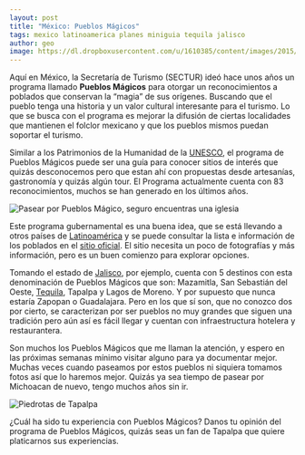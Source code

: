 ```yaml
---
layout: post
title: "México: Pueblos Mágicos"
tags: mexico latinoamerica planes miniguia tequila jalisco
author: geo
image: https://dl.dropboxusercontent.com/u/1610385/content/images/2015/07/HPIM1959.JPG
---
```

Aquí en México, la Secretaría de Turismo (SECTUR) ideó hace unos años un programa llamado **Pueblos Mágicos** para otorgar un reconocimientos a poblados que conservan la “magia” de sus orígenes. Buscando que el pueblo tenga una historia y un valor cultural interesante para el turismo. Lo que se busca con el programa es mejorar la difusión de ciertas localidades que mantienen el folclor mexicano y que los pueblos mismos puedan soportar el turismo.

Similar a los Patrimonios de la Humanidad de la [UNESCO](/tag/unesco/), el programa de Pueblos Mágicos puede ser una guía para conocer sitios de interés que quizás desconocemos pero que estan ahí con propuestas desde artesanías, gastronomía y quizás algún tour. El Programa actualmente cuenta con 83 reconocimientos, muchos se han generado en los últimos años.

![Pasear por Pueblos Mágico, seguro encuentras una iglesia](https://dl.dropboxusercontent.com/u/1610385/content/images/2015/07/HPIM1938.JPG)

Este programa gubernamental es una buena idea, que se está llevando a otros países de [Latinoamérica](/tag/latinoamerica) y se puede consultar la lista e información de los poblados en el [sitio oficial](http://www.sectur.gob.mx/pueblos-magicos/). El sitio necesita un poco de fotografías y más información, pero es un buen comienzo para explorar opciones.

Tomando el estado de [Jalisco](/tag/jalisco), por ejemplo, cuenta con 5 destinos con esta denominación de Pueblos Mágicos que son: Mazamitla, San Sebastián del Oeste, [Tequila](/tag/tequila), Tapalpa y Lagos de Moreno. Y por supuesto que nunca estaría Zapopan o Guadalajara. Pero en los que sí son, que no conozco dos por cierto, se caracterizan por ser pueblos no muy grandes que siguen una tradición pero aún así es fácil llegar y cuentan con infraestructura hotelera y restaurantera.

Son muchos los Pueblos Mágicos que me llaman la atención, y espero en las próximas semanas mínimo visitar alguno para ya documentar mejor. Muchas veces cuando paseamos por estos pueblos ni siquiera tomamos fotos así que lo haremos mejor. Quizás ya sea tiempo de pasear por Michoacan de nuevo, tengo muchos años sin ir.

![Piedrotas de Tapalpa](https://dl.dropboxusercontent.com/u/1610385/content/images/2015/07/100_3924.JPG)

¿Cuál ha sido tu experiencia con Pueblos Mágicos? Danos tu opinión del programa de Pueblos Mágicos, quizás seas un fan de Tapalpa que quiere platicarnos sus experiencias.
